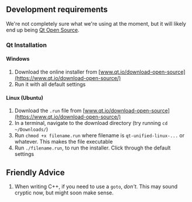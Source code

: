 ## Development requirements

We're not completely sure what we're using at the moment, but it will likely end up being [Qt Open Source](https://www.qt.io/download-open-source/).

### Qt Installation

#### Windows

1. Download the online installer from [www.qt.io/download-open-source](https://www.qt.io/download-open-source/)
2. Run it with all default settings

#### Linux (Ubuntu)

1. Download the `.run` file from [www.qt.io/download-open-source](https://www.qt.io/download-open-source/)
2. In a terminal, navigate to the download directory (try running `cd ~/Downloads/`)
3. Run `chmod +x filename.run` where filename is `qt-unified-linux-...` or whatever. This makes the file executable
4. Run `./filename.run`, to run the installer. Click through the default settings

## Friendly Advice

1. When writing C++, if you need to use a `goto`, *don't*. This may sound cryptic now, but might soon make sense.
